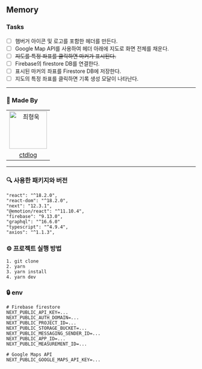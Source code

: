 ## Memory 

### Tasks
- [ ] 햄버거 아이콘 및 로고를 포함한 헤더를 만든다.
- [ ] Google Map API를 사용하여 헤더 아래에 지도로 화면 전체를 채운다.
- [ ] ~~지도를 특정 좌표를 클릭하면 마커가 표시된다.~~
- [ ] Firebase의 firestore DB를 연결한다.
- [ ] 표시된 마커의 좌표를 Firestore DB에 저장한다.
- [ ] 지도의 특정 좌표를 클릭하면 기록 생성 모달이 나타난다.

---

### 👥 Made By

<table>
  <tr>
    <td align="center">
      <img src="https://avatars.githubusercontent.com/u/73215539?v=4" width="100px;" alt="최형욱"/>
  </tr>
  <tr>    
    <td align="center">
      <a href="https://github.com/ctdlog">
        <div>ctdlog</div>
      </a>
    </td>
  </tr>
</table>

---

### 🔍 사용한 패키지와 버전
```
"react": "^18.2.0",
"react-dom": "^18.2.0",
"next": "12.3.1",
"@emotion/react": "^11.10.4",
"firebase": "9.13.0",
"graphql": "^16.6.0"
"typescript": "^4.9.4",
"axios": "^1.1.3",
```

### ⚙️ 프로젝트 실행 방법
```
1. git clone
2. yarn
3. yarn install
4. yarn dev
```

### 🔒 env
```
# Firebase firestore
NEXT_PUBLIC_API_KEY=...
NEXT_PUBLIC_AUTH_DOMAIN=...
NEXT_PUBLIC_PROJECT_ID=...
NEXT_PUBLIC_STORAGE_BUCKET=...
NEXT_PUBLIC_MESSAGING_SENDER_ID=...
NEXT_PUBLIC_APP_ID=...
NEXT_PUBLIC_MEASUREMENT_ID=...

# Google Maps API
NEXT_PUBLIC_GOOGLE_MAPS_API_KEY=...
```
